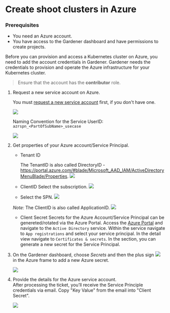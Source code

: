 # Create shoot clusters in Azure

### Prerequisites

-   You need an Azure account.
-   You have access to the Gardener dashboard and have permissions to create projects.


Before you can provision and access a Kubernetes cluster on Azure, you need to add the account credentials in Gardener. 
Gardener needs the credentials to provision and operate the Azure infrastructure for your Kubernetes cluster.

> Ensure that the account has the **contributor** role.


1. Request a new service account on Azure. 

    You must [request a new service account](https://jira.multicloud.int.sap/plugins/servlet/desk/portal/2) first, if you don't have one.

    <img src="images/request_spn.jpg">



    Naming Convention for the Service UserID: `azrspn_<PartOfSubName>_usecase`

    <img src="images/request_spn1.jpg">


2. Get properties of your Azure account/Service Principal.
    -  Tenant ID
    
        The TenantID is also called DirectoryID - https://portal.azure.com/#blade/Microsoft_AAD_IAM/ActiveDirectoryMenuBlade/Properties.
        <img src="images/azuregettenantid.jpg">

    -  ClientID
        Select the subscription.
        <img src="images/azureselectsubscription.jpg">

    - Select the SPN.
        <img src="images/azureselectspn.jpg">

    *Note:* The ClientID is also called ApplicationID.
    <img src="images/azuregetclientid.jpg">

    - Client Secret
        Secrets for the Azure Account/Service Principal can be genereted/rotated via the Azure Portal.
        Access the [Azure Portal](https://portal.azure.com) and navigate to the `Active Directory` service.
        Within the service navigate to `App registrations` and select your service principal. 
        In the detail view navigate to `Certificates & secrets`. In the section, you can generate a new secret for the Service Principal.

3. On the Gardener dashboard, choose *Secrets* and then the plus sign <img src="images/plus_icon.jpg"> in the Azure frame to add a new Azure secret.

    <img src="images/gardenernewazuresecret.jpg">

5. Provide the details for the Azure service account.  
    After processing the ticket, you’ll receive the Service Principle credentials via email.
    Copy "Key Value" from the email into "Client Secret".

    <img src="images/gardeneraddazuresecret.jpg">

